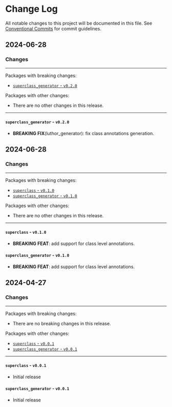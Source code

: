 # Change Log

All notable changes to this project will be documented in this file.
See [Conventional Commits](https://conventionalcommits.org) for commit guidelines.

## 2024-06-28

### Changes

---

Packages with breaking changes:

 - [`superclass_generator` - `v0.2.0`](#superclass_generator---v020)

Packages with other changes:

 - There are no other changes in this release.

---

#### `superclass_generator` - `v0.2.0`

 - **BREAKING** **FIX**(luthor_generator): fix class annotations generation.


## 2024-06-28

### Changes

---

Packages with breaking changes:

 - [`superclass` - `v0.1.0`](#superclass---v010)
 - [`superclass_generator` - `v0.1.0`](#superclass_generator---v010)

Packages with other changes:

 - There are no other changes in this release.

---

#### `superclass` - `v0.1.0`

 - **BREAKING** **FEAT**: add support for class level annotations.

#### `superclass_generator` - `v0.1.0`

 - **BREAKING** **FEAT**: add support for class level annotations.


## 2024-04-27

### Changes

---

Packages with breaking changes:

 - There are no breaking changes in this release.

Packages with other changes:

 - [`superclass` - `v0.0.1`](#superclass---v001)
 - [`superclass_generator` - `v0.0.1`](#superclass_generator---v001)

---

#### `superclass` - `v0.0.1`

 - Initial release

#### `superclass_generator` - `v0.0.1`

 - Initial release
